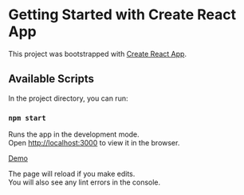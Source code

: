 # Getting Started with Create React App

This project was bootstrapped with [Create React App](https://github.com/facebook/create-react-app).

## Available Scripts

In the project directory, you can run:

### `npm start`

Runs the app in the development mode.\
Open [http://localhost:3000](http://localhost:3000) to view it in the browser.

[Demo](https://vibrant-noether-17d6ed.netlify.app/)

The page will reload if you make edits.\
You will also see any lint errors in the console.


